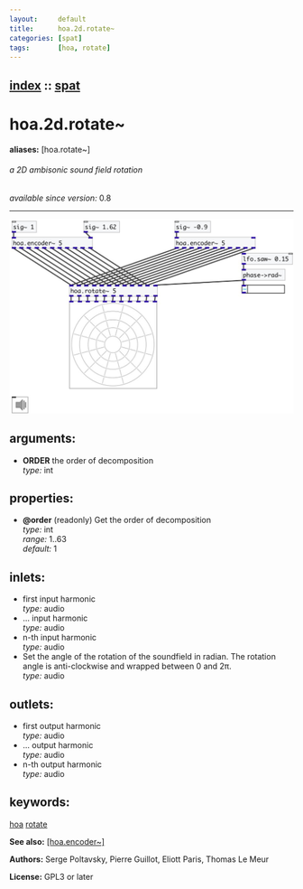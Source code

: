 ```yaml
---
layout:     default
title:      hoa.2d.rotate~
categories: [spat]
tags:       [hoa, rotate]
---
```

[index](index.html) :: [spat](category_spat.html)
---

# hoa.2d.rotate~
**aliases:** [hoa.rotate\~]


###### a 2D ambisonic sound field rotation

*available since version:* 0.8

---




[![example](../examples/img/hoa.2d.rotate~.jpg)](../examples/pd/hoa.2d.rotate~.pd)



## arguments:

* **ORDER**
the order of decomposition<br>
_type:_ int<br>





## properties:

* **@order** (readonly)
Get the order of decomposition<br>
_type:_ int<br>
_range:_ 1..63<br>
_default:_ 1<br>



## inlets:

* first input harmonic<br>
_type:_ audio
* ... input harmonic<br>
_type:_ audio
* n-th input harmonic<br>
_type:_ audio
* Set the angle of the rotation of the soundfield in radian. The rotation angle is anti-clockwise and wrapped between 0 and 2π.<br>
_type:_ audio



## outlets:

* first output harmonic<br>
_type:_ audio
* ... output harmonic<br>
_type:_ audio
* n-th output harmonic<br>
_type:_ audio



## keywords:

[hoa](keywords/hoa.html)
[rotate](keywords/rotate.html)



**See also:**
[\[hoa.encoder~\]](hoa.encoder~.html)




**Authors:** Serge Poltavsky, Pierre Guillot, Eliott Paris, Thomas Le Meur




**License:** GPL3 or later





